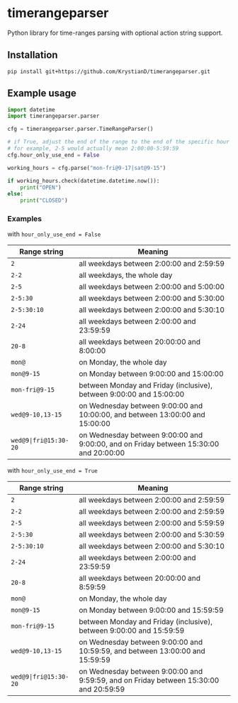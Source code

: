timerangeparser
======

Python library for time-ranges parsing with optional action string support.

## Installation

```shell
pip install git+https://github.com/KrystianD/timerangeparser.git
```

## Example usage

```python
import datetime
import timerangeparser.parser

cfg = timerangeparser.parser.TimeRangeParser()

# if True, adjust the end of the range to the end of the specific hour
# for example, 2-5 would actually mean 2:00:00-5:59:59
cfg.hour_only_use_end = False

working_hours = cfg.parse("mon-fri@9-17|sat@9-15")

if working_hours.check(datetime.datetime.now()):
    print("OPEN")
else:
    print("CLOSED")
```

### Examples

with `hour_only_use_end = False`

| Range string          | Meaning                                                                               |
|-----------------------|---------------------------------------------------------------------------------------|
| `2`                   | all weekdays between 2:00:00 and 2:59:59                                              |
| `2-2`                 | all weekdays, the whole day                                                           |
| `2-5`                 | all weekdays between 2:00:00 and 5:00:00                                              |
| `2-5:30`              | all weekdays between 2:00:00 and 5:30:00                                              |
| `2-5:30:10`           | all weekdays between 2:00:00 and 5:30:10                                              |
| `2-24`                | all weekdays between 2:00:00 and 23:59:59                                             |
| `20-8`                | all weekdays between 20:00:00 and 8:00:00                                             |
| `mon@`                | on Monday, the whole day                                                              |
| `mon@9-15`            | on Monday between 9:00:00 and 15:00:00                                                |
| `mon-fri@9-15`        | between Monday and Friday (inclusive), between 9:00:00 and 15:00:00                   |
| `wed@9-10,13-15`      | on Wednesday between 9:00:00 and 10:00:00, and between 13:00:00 and 15:00:00          |
| `wed@9\|fri@15:30-20` | on Wednesday between 9:00:00 and 9:00:00, and on Friday between 15:30:00 and 20:00:00 |

with `hour_only_use_end = True`

| Range string          | Meaning                                                                               |
|-----------------------|---------------------------------------------------------------------------------------|
| `2`                   | all weekdays between 2:00:00 and 2:59:59                                              |
| `2-2`                 | all weekdays between 2:00:00 and 2:59:59                                              |
| `2-5`                 | all weekdays between 2:00:00 and 5:59:59                                              |
| `2-5:30`              | all weekdays between 2:00:00 and 5:30:59                                              |
| `2-5:30:10`           | all weekdays between 2:00:00 and 5:30:10                                              |
| `2-24`                | all weekdays between 2:00:00 and 23:59:59                                             |
| `20-8`                | all weekdays between 20:00:00 and 8:59:59                                             |
| `mon@`                | on Monday, the whole day                                                              |
| `mon@9-15`            | on Monday between 9:00:00 and 15:59:59                                                |
| `mon-fri@9-15`        | between Monday and Friday (inclusive), between 9:00:00 and 15:59:59                   |
| `wed@9-10,13-15`      | on Wednesday between 9:00:00 and 10:59:59, and between 13:00:00 and 15:59:59          |
| `wed@9\|fri@15:30-20` | on Wednesday between 9:00:00 and 9:59:59, and on Friday between 15:30:00 and 20:59:59 |
